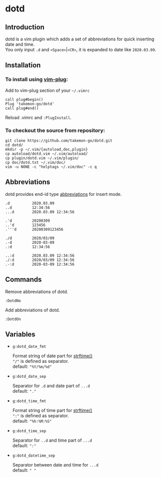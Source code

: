 # dotd

## Introduction

dotd is a vim plugin which adds a set of abbreviations for quick inserting date and time.  
You only input `.d` and `<Space>`|`<CR>`, it is expanded to date like `2020.03.09`.

## Installation

### To install using [vim-plug](https://github.com/junegunn/vim-plug):

Add to vim-plug section of your `~/.vimrc`

```
call plug#begin()
Plug 'takemon-go/dotd'
call plug#end()
```

Reload .vimrc and `:PlugInstall`.

### To checkout the source from repository:

```
git clone https://github.com/takemon-go/dotd.git
cd dotd/
mkdir -p ~/.vim/{autoload,doc,plugin}
cp autoload/dotd.vim ~/.vim/autoload/
cp plugin/dotd.vim ~/.vim/plugin/
cp doc/dotd.txt ~/.vim/doc/
vim -u NONE -c "helptags ~/.vim/doc" -c q
```

## Abbreviations

dotd provides end-id type [abbreviations](http://vimdoc.sourceforge.net/htmldoc/map.html#abbreviations) for insert mode.

```
.d          2020.03.09
..d         12:34:56
...d        2020.03.09 12:34:56

.'d         20200309
..'d        123456
.'''d       20200309123456

./d         2020/03/09
.-d         2020-03-09
.:d         12:34:56

..:d        2020.03.09 12:34:56
./:d        2020/03/09 12:34:56
.-:d        2020-03-09 12:34:56
```

## Commands

Remove abbreviations of dotd.

```
:DotdNo
```

Add abbreviations of dotd.

```
:DotdOn
```

## Variables

* `g:dotd_date_fmt`

    Format string of date part for [strftime()](http://man7.org/linux/man-pages/man3/strftime.3.html)  
    `"/"` is defined as separator.  
    default: `"%Y/%m/%d"`

* `g:dotd_date_sep`

    Separator for `.d` and date part of `...d`  
    default: `"."`

* `g:dotd_time_fmt`

    Format string of time part for [strftime()](http://man7.org/linux/man-pages/man3/strftime.3.html)  
    `":"` is defined as separator.  
    default: `"%h:%M:%S"`

* `g:dotd_time_sep`

    Separator for `..d` and time part of `...d`  
    default: `":"`

* `g:dotd_datetime_sep`

    Separator between date and time for `...d`  
    default: `" "`

